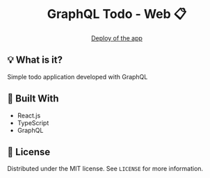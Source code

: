 <h1 align="center">GraphQL Todo - Web  📋 </h1>
<p align="center"><a href="https://juliatileo-graphql-todo.netlify.app">Deploy of the app</a></p>

## 💡 What is it?
Simple todo application developed with GraphQL

## 🚧 Built With
- React.js
- TypeScript
- GraphQL

## 📑 License
Distributed under the MIT license. See `LICENSE` for more information.
